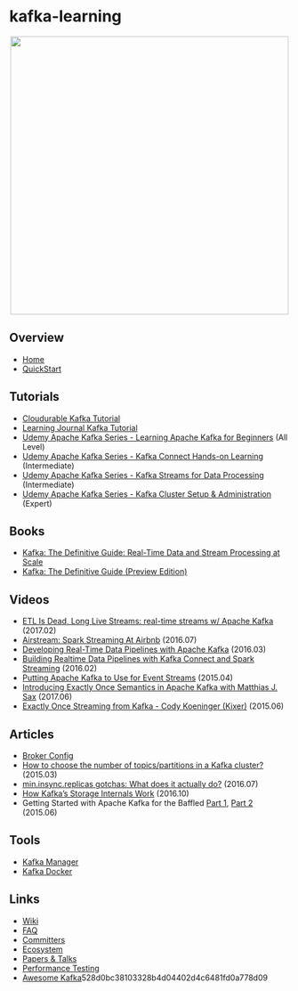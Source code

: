 # kafka-learning

<p align="center">
  <img src="https://kafka.apache.org/images/logo.png" width="500"/>
</p>

## Overview
- [Home](https://kafka.apache.org/)
- [QuickStart](https://kafka.apache.org/quickstart)

## Tutorials
- [Cloudurable Kafka Tutorial](http://cloudurable.com/blog/kafka-tutorial/index.html)
- [Learning Journal Kafka Tutorial](https://www.youtube.com/playlist?list=PLkz1SCf5iB4enAR00Z46JwY9GGkaS2NON)
- [Udemy Apache Kafka Series - Learning Apache Kafka for Beginners](https://goo.gl/lo7b3Y) (All Level)
- [Udemy Apache Kafka Series - Kafka Connect Hands-on Learning](https://goo.gl/wFm4SE) (Intermediate)
- [Udemy Apache Kafka Series - Kafka Streams for Data Processing](https://www.udemy.com/kafka-streams/) (Intermediate)
- [Udemy Apache Kafka Series - Kafka Cluster Setup & Administration](https://www.udemy.com/apache-kafka-series-setup-administration-in-production/) (Expert)

## Books
- [Kafka: The Definitive Guide: Real-Time Data and Stream Processing at Scale](https://www.amazon.com/Kafka-Definitive-Real-Time-Stream-Processing/dp/1491936169)
- [Kafka: The Definitive Guide (Preview Edition)](https://www.confluent.io/resources/kafka-definitive-guide-preview-edition/)

## Videos
- [ETL Is Dead, Long Live Streams: real-time streams w/ Apache Kafka](https://www.youtube.com/watch?v=I32hmY4diFY) (2017.02)
- [Airstream: Spark Streaming At Airbnb](https://youtu.be/tJ1uIHQtoNc) (2016.07)
- [Developing Real-Time Data Pipelines with Apache Kafka](https://www.youtube.com/watch?v=GRPLRONVDWY) (2016.03)
- [Building Realtime Data Pipelines with Kafka Connect and Spark Streaming](https://youtu.be/wMLAlJimPzk) (2016.02)
- [Putting Apache Kafka to Use for Event Streams](https://www.youtube.com/watch?v=el-SqcZLZlI) (2015.04)
- [Introducing Exactly Once Semantics in Apache Kafka with Matthias J. Sax](https://www.youtube.com/watch?v=Wo9jlaz8h0k) (2017.06)
- [Exactly Once Streaming from Kafka - Cody Koeninger (Kixer)](https://www.youtube.com/watch?v=fXnNEq1v3VA) (2015.06)

## Articles
- [Broker Config](https://kafka.apache.org/documentation/#brokerconfigs)
- [How to choose the number of topics/partitions in a Kafka cluster?](https://www.confluent.io/blog/how-to-choose-the-number-of-topicspartitions-in-a-kafka-cluster/) (2015.03)
- [min.insync.replicas gotchas: What does it actually do?](https://logallthethings.com/2016/07/11/min-insync-replicas-what-does-it-actually-do/) (2016.07)
- [How Kafka’s Storage Internals Work](https://thehoard.blog/how-kafkas-storage-internals-work-3a29b02e026) (2016.10)
- Getting Started with Apache Kafka for the Baffled [Part 1](http://www.shayne.me/blog/2015/2015-06-16-everything-about-kafka-part-1/), [Part 2](http://www.shayne.me/blog/2015/2015-06-25-everything-about-kafka-part-2/) (2015.06)

## Tools
- [Kafka Manager](https://github.com/yahoo/kafka-manager)
- [Kafka Docker](https://github.com/wurstmeister/kafka-docker)

## Links
- [Wiki](https://cwiki.apache.org/confluence/display/KAFKA/Index)
- [FAQ](https://cwiki.apache.org/confluence/display/KAFKA/FAQ)
- [Committers](http://kafka.apache.org/committers)
- [Ecosystem](https://cwiki.apache.org/confluence/display/KAFKA/Ecosystem)
- [Papers & Talks](https://cwiki.apache.org/confluence/display/KAFKA/Kafka+papers+and+presentations)
- [Performance Testing](https://cwiki.apache.org/confluence/display/KAFKA/Performance+testing)
- [Awesome Kafka](https://github.com/infoslack/awesome-kafka)528d0bc38103328b4d04402d4c6481fd0a778d09
